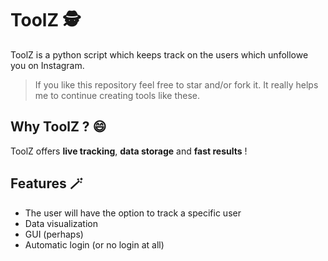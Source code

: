 # ToolZ 🕵️

ToolZ is a python script which keeps track on the users which unfollowe you on Instagram.

> If you like this repository feel free to star and/or fork it. It really helps me to continue creating tools like these.

## Why ToolZ ? 😄
ToolZ offers **live tracking**, **data storage** and **fast results** !

## Features 🪄

- The user will have the option to track a specific user
- Data visualization
- GUI (perhaps) 
- Automatic login (or no login at all)

